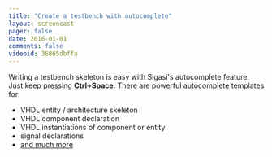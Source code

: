 ```yaml
---
title: "Create a testbench with autocomplete"
layout: screencast 
pager: false
date: 2016-01-01
comments: false
videoid: 36865dbffa
---
```

Writing a testbench skeleton is easy with Sigasi's autocomplete feature. Just keep pressing **Ctrl+Space**.
There are powerful autocomplete templates for:

* VHDL entity / architecture skeleton
* VHDL component declaration
* VHDL instantiations of component or entity
* signal declarations
* [and much more](/manual/user_interface#auto-complete-and-content-assist)
